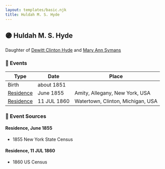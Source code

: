 ```yaml
---
layout: templates/basic.njk
title: Huldah M. S. Hyde
---
```

## 🟣 Huldah M. S. Hyde

Daughter of [Dewitt Clinton Hyde](/people/4/47530864) and [Mary Ann Symans](/people/4/4704808)

### 📆 Events

Type | Date | Place
------ | ------ | ------
Birth | about 1851 |
[Residence](#event-76a43c04-6d74-4bb2-a399-c715cac8d521) | June 1855 | Amity, Allegany, New York, USA
[Residence](#event-ec5a5c7b-5ccc-42ca-84c3-501312afc32e) | 11 JUL 1860 | Watertown, Clinton, Michigan, USA

### 📰 Event Sources

#### <a id="event-76a43c04-6d74-4bb2-a399-c715cac8d521"></a> Residence, June 1855
* 1855 New York State Census

#### <a id="event-ec5a5c7b-5ccc-42ca-84c3-501312afc32e"></a> Residence, 11 JUL 1860
* 1860 US Census
